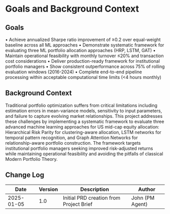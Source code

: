 # Goals and Background Context

## Goals

• Achieve annualized Sharpe ratio improvement of ≥0.2 over equal-weight baseline across all ML approaches
• Demonstrate systematic framework for evaluating three ML portfolio allocation approaches (HRP, LSTM, GAT)
• Maintain operational feasibility with monthly turnover ≤20% and transaction cost considerations
• Deliver production-ready framework for institutional portfolio managers
• Show consistent outperformance across 75% of rolling evaluation windows (2016-2024)
• Complete end-to-end pipeline processing within acceptable computational time limits (<4 hours monthly)

## Background Context

Traditional portfolio optimization suffers from critical limitations including estimation errors in mean-variance models, sensitivity to input parameters, and failure to capture evolving market relationships. This project addresses these challenges by implementing a systematic framework to evaluate three advanced machine learning approaches for US mid-cap equity allocation: Hierarchical Risk Parity for clustering-aware allocation, LSTM networks for temporal pattern recognition, and Graph Attention Networks for relationship-aware portfolio construction. The framework targets institutional portfolio managers seeking improved risk-adjusted returns while maintaining operational feasibility and avoiding the pitfalls of classical Modern Portfolio Theory.

## Change Log

| Date | Version | Description | Author |
|------|---------|-------------|--------|
| 2025-01-05 | 1.0 | Initial PRD creation from Project Brief | John (PM Agent) |
